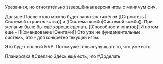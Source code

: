 Урезанная, но относительно завершённая версия игры с минимум фич.

Дальше:
После этого можно будет заняться тяжёлой [[Строитель |Системой строительства]] и [[Система комбо|Системой комбо]]. При желании было бы ещё хорошо сделать [[Способности юнитов]]
И потом ещё - [[Командование Юнитами]]
Это уже не фундаментальные системы, это - для конкретно текущей игры.

Это будет полный MVP. Потом уже только улучшать то, что уже есть.

Планировка #Сделано 
Здесь ещё есть, что #Доделать 